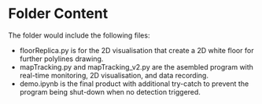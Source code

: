 # Folder Content

The folder would include the following files:

- floorReplica.py is for the 2D visualisation that create a 2D white floor for further polylines drawing.
- mapTracking.py and mapTracking_v2.py are the asembled program with real-time monitoring, 2D visualisation, and data recording.
- demo.ipynb is the final product with additional try-catch to prevent the program being shut-down when no detection triggered.

